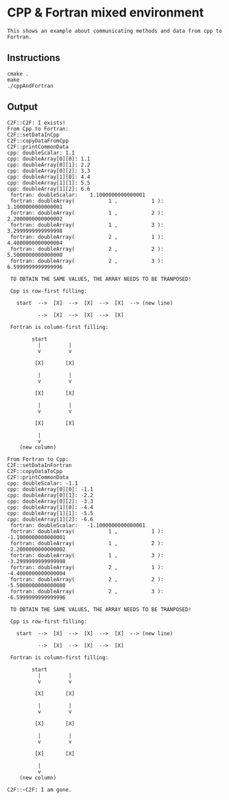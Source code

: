 # CPP & Fortran mixed environment
    
    This shows an example about communicating methods and data from cpp to Fortran.

## Instructions

    cmake .
    make
    ./cppAndFortran

## Output

    C2F::C2F: I exists!
    From Cpp to Fortran:
    C2F::setDataInCpp
    C2F::copyDataFromCpp
    C2F::printCommonData
    cpp: doubleScalar: 1.1
    cpp: doubleArray[0][0]: 1.1
    cpp: doubleArray[0][1]: 2.2
    cpp: doubleArray[0][2]: 3.3
    cpp: doubleArray[1][0]: 4.4
    cpp: doubleArray[1][1]: 5.5
    cpp: doubleArray[1][2]: 6.6
     fortran: doubleScalar:    1.1000000000000001
     fortran: doubleArray(           1 ,           1 ):    1.1000000000000001
     fortran: doubleArray(           1 ,           2 ):    2.2000000000000002
     fortran: doubleArray(           1 ,           3 ):    3.2999999999999998
     fortran: doubleArray(           2 ,           1 ):    4.4000000000000004
     fortran: doubleArray(           2 ,           2 ):    5.5000000000000000
     fortran: doubleArray(           2 ,           3 ):    6.5999999999999996
     
     TO OBTAIN THE SAME VALUES, THE ARRAY NEEDS TO BE TRANPOSED!
     
     Cpp is row-first filling: 
     
       start  -->  [X]  -->  [X]  -->  [X]  --> (new line)
     
              -->  [X]  -->  [X]  -->  [X]
     
     Fortran is column-first filling: 
     
            start
              |         |
              v         v
     
             [X]       [X]
     
              |         |
              v         v
     
             [X]       [X]
     
              |         |
              v         v
     
             [X]       [X]
     
              |
              v
        (new column)
     
    From Fortran to Cpp:
    C2F::setDataInFortran
    C2F::copyDataToCpp
    C2F::printCommonData
    cpp: doubleScalar: -1.1
    cpp: doubleArray[0][0]: -1.1
    cpp: doubleArray[0][1]: -2.2
    cpp: doubleArray[0][2]: -3.3
    cpp: doubleArray[1][0]: -4.4
    cpp: doubleArray[1][1]: -5.5
    cpp: doubleArray[1][2]: -6.6
     fortran: doubleScalar:   -1.1000000000000001
     fortran: doubleArray(           1 ,           1 ):   -1.1000000000000001
     fortran: doubleArray(           1 ,           2 ):   -2.2000000000000002
     fortran: doubleArray(           1 ,           3 ):   -3.2999999999999998
     fortran: doubleArray(           2 ,           1 ):   -4.4000000000000004
     fortran: doubleArray(           2 ,           2 ):   -5.5000000000000000
     fortran: doubleArray(           2 ,           3 ):   -6.5999999999999996
     
     TO OBTAIN THE SAME VALUES, THE ARRAY NEEDS TO BE TRANPOSED!
     
     Cpp is row-first filling: 
     
       start  -->  [X]  -->  [X]  -->  [X]  --> (new line)
     
              -->  [X]  -->  [X]  -->  [X]
     
     Fortran is column-first filling: 
     
            start
              |         |
              v         v
     
             [X]       [X]
     
              |         |
              v         v
     
             [X]       [X]
     
              |         |
              v         v
     
             [X]       [X]
     
              |
              v
        (new column)
     
    C2F::~C2F: I am gone.
